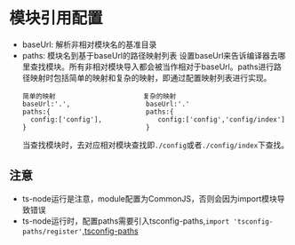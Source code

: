 # 模块引用配置

* baseUrl: 解析非相对模块名的基准目录
* paths: 模块名到基于baseUrl的路径映射列表
    设置baseUrl来告诉编译器去哪里查找模块。所有非相对模块导入都会被当作相对于baseUrl。paths进行路径映射时包括简单的映射和复杂的映射，即通过配置映射列表进行实现。
    ```
    简单的映射                      复杂的映射
    baseUrl:'.',                   baseUrl:'.'
    paths:{                        paths:{
      config:['config'],              config:['config','config/index']
    }                              }
    ```
    当查找模块时，去对应相对模块查找即`./config`或者`./config/index`下查找。

## 注意

  * ts-node运行是注意，module配置为CommonJS，否则会因为import模块导致错误
  * ts-node运行时，配置paths需要引入tsconfig-paths,`import 'tsconfig-paths/register'`,[tsconfig-paths](https://www.npmjs.com/package/tsconfig-paths)
